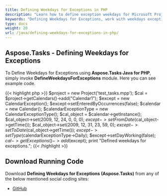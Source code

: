```yaml
---
title: Defining Weekdays for Exceptions in PHP
description: "Learn how to define exception weekdays for Microsoft Project (MPP/XML) projects using Aspose.Tasks Java for PHP."
keywords: "Defining Weekdays for Exceptions, work with weekdays exceptions, weekday calendar exception, Aspose.Tasks, Java, PHP"
type: docs
weight: 20
url: /java/defining-weekdays-for-exceptions-in-php/
---
```


## **Aspose.Tasks - Defining Weekdays for Exceptions**
To Define Weekdays for Exceptions using **Aspose.Tasks Java for PHP**, simply invoke **DefineWeekdaysForExceptions** module. Here you can see example code.

{{< highlight php >}}
$project = new Project('test_tasks.mpp');
$cal = $project->getCalendars()->add("Calendar1");
$except = new CalendarException();
$except->setEnteredByOccurrences(false);
$calendar = new Calendar();
$calendarExceptionType = new CalendarExceptionType();
$cal_object = $calendar->getInstance();
$cal_object->set(2009, 12, 24, 0, 0, 0);
$except->setFromDate($cal_object->getTime());
$cal_object->set(2009, 12, 31, 23, 59, 0);
$except->setToDate($cal_object->getTime());
$except->setType($calendarExceptionType->Daily);
$except->setDayWorking(false);
$cal->getExceptions()->add($except);
print "Defined weekdays for exceptions.";
{{< /highlight >}}

## **Download Running Code**

Download **Defining Weekdays for Exceptions (Aspose.Tasks)** from any of the below mentioned social coding sites:

- [GitHub](https://github.com/aspose-tasks/Aspose.Tasks-for-Java/blob/master/Plugins/Aspose_Tasks_Java_for_PHP/src/aspose/tasks/WorkingWithCalendarExceptions/DefineWeekdaysForExceptions.php)
